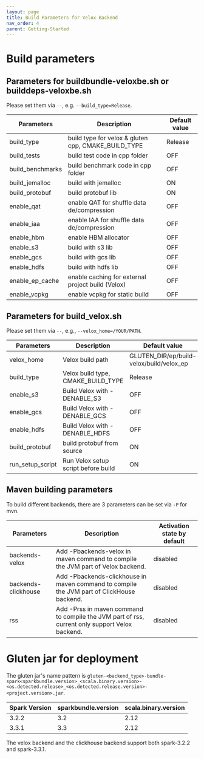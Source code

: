 ```yaml
---
layout: page
title: Build Parameters for Velox Backend
nav_order: 4
parent: Getting-Started
---
```

# Build parameters
## Parameters for buildbundle-veloxbe.sh or builddeps-veloxbe.sh
Please set them via `--`, e.g. `--build_type=Release`.

| Parameters       | Description                                         | Default value |
|------------------|-----------------------------------------------------|---------------|
| build_type       | build type for velox & gluten cpp, CMAKE_BUILD_TYPE | Release       |
| build_tests      | build test code in cpp folder                       | OFF           |
| build_benchmarks | build benchmark code in cpp folder                  | OFF           |
| build_jemalloc   | build with jemalloc                                 | ON            |
| build_protobuf   | build protobuf lib                                  | ON            |
| enable_qat       | enable QAT for shuffle data de/compression          | OFF           |
| enable_iaa       | enable IAA for shuffle data de/compression          | OFF           |
| enable_hbm       | enable HBM allocator                                | OFF           |
| enable_s3        | build with s3 lib                                   | OFF           |
| enable_gcs       | build with gcs lib                                  | OFF           |
| enable_hdfs      | build with hdfs lib                                 | OFF           |
| enable_ep_cache  | enable caching for external project build (Velox)   | OFF           |
| enable_vcpkg     | enable vcpkg for static build                       | OFF           |

## Parameters for build_velox.sh
Please set them via `--`, e.g., `--velox_home=/YOUR/PATH`.

| Parameters | Description | Default value |
| ---------- | ----------- | ------------- |
| velox_home | Velox build path                          | GLUTEN_DIR/ep/build-velox/build/velox_ep|
| build_type | Velox build type, CMAKE_BUILD_TYPE        | Release|
| enable_s3  | Build Velox with -DENABLE_S3              | OFF           |
| enable_gcs  | Build Velox with -DENABLE_GCS            | OFF           |
| enable_hdfs | Build Velox with -DENABLE_HDFS           | OFF           |
| build_protobuf | build protobuf from source            | ON           |
| run_setup_script | Run Velox setup script before build | ON           |

## Maven building parameters
To build different backends, there are 3 parameters can be set via `-P` for mvn.

| Parameters          | Description                                                                                    | Activation state by default |
|---------------------|------------------------------------------------------------------------------------------------|-----------------------------|
| backends-velox      | Add -Pbackends-velox in maven command to compile the JVM part of Velox backend.                | disabled                    |
| backends-clickhouse | Add -Pbackends-clickhouse in maven command to compile the JVM part of ClickHouse backend.      | disabled                    |
| rss                 | Add -Prss in maven command to compile the JVM part of rss, current only support Velox backend. | disabled                    |

# Gluten jar for deployment

The gluten jar's name pattern is `gluten-<backend_type>-bundle-spark<sparkbundle.version>_<scala.binary.version>-<os.detected.release>_<os.detected.release.version>-<project.version>.jar`.

| Spark Version | sparkbundle.version | scala.binary.version |
| ---------- | ----------- | ------------- |
| 3.2.2 | 3.2 | 2.12 |
| 3.3.1 | 3.3 | 2.12 |

The velox backend and the clickhouse backend support both spark-3.2.2 and spark-3.3.1.
